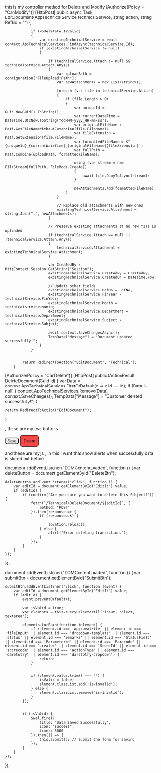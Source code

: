 <script>
document.addEventListener("DOMContentLoaded", function () {
    var successMessage = '@TempData["Success"]';
    if (successMessage) {
        Swal.fire({
            title: successMessage,
            icon: "success",
            timer: 3000
        });
    }
});
</script>

<script>
document.addEventListener("DOMContentLoaded", function () {
    var deleteButton = document.getElementById("DeleteBtn");

    deleteButton.addEventListener("click", function (event) {
        event.preventDefault(); // Prevent direct form submission

        Swal.fire({
            title: "Are you sure?",
            text: "You won't be able to recover this document!",
            icon: "warning",
            showCancelButton: true,
            confirmButtonColor: "#d33",
            cancelButtonColor: "#3085d6",
            confirmButtonText: "Yes, delete it!"
        }).then((result) => {
            if (result.isConfirmed) {
                document.getElementById("deleteForm").submit();
            }
        });
    });

    // Show success alert after reload
    var successMessage = '@TempData["Success"]';
    if (successMessage) {
        Swal.fire({
            title: successMessage,
            icon: "success",
            timer: 3000
        });
    }
});
</script>


this is my controller method for Delete and Modify
		[Authorize(Policy = "CanModify")]
		[HttpPost]
		public async Task<IActionResult> EditDocument(AppTechnicalService technicalService, string action, string RefNo = "")
		{
			
			
				if (ModelState.IsValid)
				{
					var existingTechnicalService = await context.AppTechnicalServices.FindAsync(technicalService.Id);
					if (existingTechnicalService != null)
					{
						
						if (technicalService.Attach != null && technicalService.Attach.Any())
						{
							var uploadPath = configuration["FileUpload:Path"];
							var newAttachments = new List<string>();

							foreach (var file in technicalService.Attach)
							{
								if (file.Length > 0)
								{
									var uniqueId = Guid.NewGuid().ToString();
									var currentDateTime = DateTime.UtcNow.ToString("dd-MM-yyyy_HH-mm-ss");
									var originalFileName = Path.GetFileNameWithoutExtension(file.FileName);
									var fileExtension = Path.GetExtension(file.FileName);
									var formattedFileName = $"{uniqueId}_{currentDateTime}_{originalFileName}{fileExtension}";
									var fullPath = Path.Combine(uploadPath, formattedFileName);

									using (var stream = new FileStream(fullPath, FileMode.Create))
									{
										await file.CopyToAsync(stream);
									}

									newAttachments.Add(formattedFileName);
								}
							}

							// Replace old attachments with new ones
							existingTechnicalService.Attachment = string.Join(",", newAttachments);
						}

						// Preserve existing attachments if no new file is uploaded
						if (technicalService.Attach == null || !technicalService.Attach.Any())
						{
							technicalService.Attachment = existingTechnicalService.Attachment;
						}

						var CreatedBy = HttpContext.Session.GetString("Session");
						existingTechnicalService.CreatedBy = CreatedBy;
						existingTechnicalService.CreatedOn = DateTime.Now;

						// Update other fields
						existingTechnicalService.RefNo = RefNo;
						existingTechnicalService.FinYear = technicalService.FinYear;
						existingTechnicalService.Month = technicalService.Month;
						existingTechnicalService.Department = technicalService.Department;
						existingTechnicalService.Subject = technicalService.Subject;

						await context.SaveChangesAsync();
						TempData["Message"] = "Document updated successfully!";
					}
				}
			

			return RedirectToAction("EditDocument", "Technical");
		}

[Authorize(Policy = "CanDelete")]
[HttpPost]
public IActionResult DeleteDocument(Guid id)
{
	var Data = context.AppTechnicalServices.FirstOrDefault(c => c.Id == id);
	if (Data != null)
	{
		context.AppTechnicalServices.Remove(Data);
		context.SaveChanges();
		TempData["Message"] = "Customer deleted successfully!";
	}
	
	return RedirectToAction("EditDocument");
}

, these are my two buttons

<input type="submit" value="Save" class="btn" id="SubmitBtn" style="border-radius:7px" />
<input type="submit" value="Delete" class="btn" id="DeleteBtn" style="border: 1px solid;background: #f34848;padding:10px;border-radius:7px;"/>


and these are my js , in this i want that show alerts when successfully data is stored not before 

document.addEventListener("DOMContentLoaded", function () {
	var deleteButton = document.getElementById("DeleteBtn");

	deleteButton.addEventListener("click", function () {
		var editId = document.getElementById("EditId").value;
		if (editId) {
			if (confirm("Are you sure you want to delete this Subject?")) {
				fetch(`/Technical/DeleteDocument/${editId}`, {
					method: "POST"
				}).then(response => {
					if (response.ok) {

						location.reload();
					} else {
						alert("Error deleting transaction.");
					}
				});
			}
		}
	});
});

document.addEventListener("DOMContentLoaded", function () {
	var submitBtn = document.getElementById("SubmitBtn");

	submitBtn.addEventListener("click", function (event) {
		var editId = document.getElementById("EditId").value;
		if (editId) {
			event.preventDefault();

			var isValid = true;
			var elements = this.querySelectorAll('input, select, textarea');

			elements.forEach(function (element) {
				if (element.id === 'ApprovalFile' || element.id === 'fileInput' || element.id === 'dropdown-template' || element.id === 'status' || element.id === 'remarks' || element.id === 'StatusField' || element.id === 'Parameterid' || element.id === 'Paracode' || element.id === 'created' || element.id === 'ScoreId' || element.id === 'scorecode' || element.id === 'actionType' || element.id === 'daretotry' || element.id === 'daretotry-dropdown') {
					return;
				}


				if (element.value.trim() === '') {
					isValid = false;
					element.classList.add('is-invalid');
				} else {
					element.classList.remove('is-invalid');
				}
			});


			if (isValid) {
				Swal.fire({
					title: "Data Saved Successfully",
					icon: "success",
					timer: 3000
				}).then(() => {
					this.submit(); // Submit the form for saving
				});
			}
		}
	});
});
